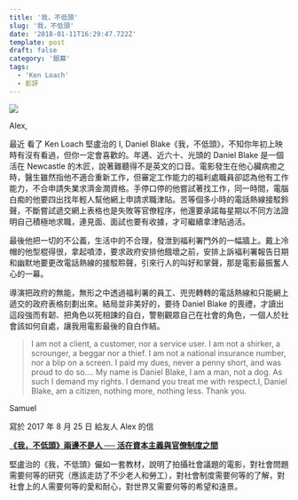```yaml
---
title: '我，不低頭'
slug: '我，不低頭'
date: '2018-01-11T16:29:47.722Z'
template: post
draft: false
category: '銀幕'
tags:
  - 'Ken Loach'
  - 影評
---
```


![](/media/1__jvP__l0YxljA4EPUN8AuD9A.jpeg)

Alex,

最近 看了 Ken Loach 堅盧治的 I, Daniel Blake《我，不低頭》，不知你年初上映時有沒有看過，但你一定會喜歡的。年邁、近六十、光頭的 Daniel Blake 是一個活在 Newcastle 的木匠，說著難聽得不是英文的口音。電影發生在他心臟病癒之時，醫生雖然指他不適合重新工作，但審定工作能力的福利處職員卻認為他有工作能力，不合申請失業求濟金潤資格。手停口停的他嘗試著找工作，同一時間，電腦白痴的他要四出找年輕人幫他網上申請求職津貼。苦等個多小時的電話熱線接駁鈴聲，不斷嘗試遞交網上表格也是失敗等官僚程序，他還要承諾每星期以不同方法證明自己積極地求職，連見面、面試也要有收據，才可繼續拿津貼過活。

最後他把一切的不公義，生活中的不合理，發泄到福利署門外的一幅牆上。戴上冷帽的他型棍得很，拿起噴漆，要求政府安排他餓壞之前，安排上訴褔利署報告日期和幽默地要更改電話熱線的接駁聆聲，引來行人的叫好和掌聲，那是電影最振奮人心的一幕。

導演把政府的無能，無形之中透過福利署的員工、兜兜轉轉的電話熱線和只能網上遞交的政府表格刻劃出來。結局並非美好的，要待 Daniel Blake 的喪禮，才讀出這段強而有韌、把角色以死相諫的自白，警剔觀眾自己在社會的角色，一個人於社會該如何自處，讓我用電影最後的自白作結。

> I am not a client, a customer, nor a service user. I am not a shirker, a scrounger, a beggar nor a thief. I am not a national insurance number, nor a blip on a screen. I paid my dues, never a penny short, and was proud to do so…. My name is Daniel Blake, I am a man, not a dog. As such I demand my rights. I demand you treat me with respect.I, Daniel Blake, am a citizen, nothing more, nothing less. Thank you.

Samuel

寫於 2017 年 8 月 25 日 給友人 Alex 的信

[**《我，不低頭》兩邊不是人 ── 活在資本主義與官僚制度之間**](http://www.cinezen.hk/?p=7279)

堅盧治的《我，不低頭》儼如一套教材，說明了拍攝社會議題的電影，對社會問題需要何等的研究（應該走訪了不少老人和勞工），對社會制度需要何等的了解，對社會上的人需要何等的愛和耐心，對世界又需要何等的希望和遠景。

